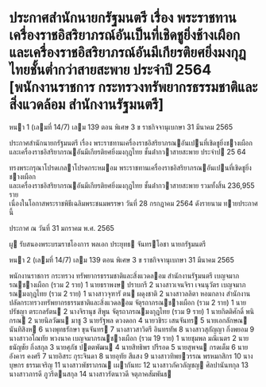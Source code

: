 
# ประกาศสำนักนายกรัฐมนตรี เรื่อง พระราชทานเครื่องราชอิสริยาภรณ์อันเป็นที่เชิดชูยิ่งช้างเผือกและเครื่องราชอิสริยาภรณ์อันมีเกียรติยศยิ่งมงกุฎไทยชั้นต่ำกว่าสายสะพาย ประจำปี 2564 [พนักงานราชการ กระทรวงทรัพยากรธรรมชาติและสิ่งแวดล้อม สำนักงานรัฐมนตรี]
      
      

      
      

 หนา    1 (เลมที่    14/7) 
เลม    139   ตอน  พิเศษ   3   ข ราชกิจจานุเบกษา 31   มีนาคม   2565 
 
 
ประกาศสํานักนายกรัฐมนตรี 
เรื่อง  พระราชทานเครื่องราชอิสริยาภรณอันเปนที่เชิดชูยิ่งชางเผือก 
และเครื่องราชอิสริยาภรณอันมีเกียรติยศยิ่งมงกุฎไทย 
ชั้นต่ํากวาสายสะพาย 
ประจําป  25   64 
 
 
ทรงพระกรุณาโปรดเกลาโปรดกระหมอม   พระราชทานเครื่องราชอิสริยาภรณอันเปนที่เชิดชูยิ่งชางเผือก   
และเครื่องราชอิสริยาภรณอันมีเกียรติยศยิ่งมงกุฎไทย  ชั้นต่ํากวาสายสะพาย  รวมทั้งสิ้น  236,955  ราย   
เนื่องในโอกาสพระราชพิธีเฉลิมพระชนมพรรษา  วันที่  28  กรกฎาคม  2564  ดังรายนาม ทายประกาศนี้ 
 
ประกาศ  ณ  วันที่  31  มกราคม  พ.ศ.    2565 
 
ผู รับสนองพระบรมราชโองการ 
พลเอก ประยุทธ  จันทรโอชา 
นายกรัฐมนตรี 

 หนา    2 (เลมที่    14/7) 
เลม    139   ตอน  พิเศษ   3   ข ราชกิจจานุเบกษา 31   มีนาคม   2565 
 
 
พนักงานราชการ 
กระทรวง  ทรัพยากรธรรมชาติและสิ่งแวดลอม 
สํานักงานรัฐมนตรี 
เบญจมาภรณชางเผือก  (รวม    2  ราย) 
 1 นายธราพงษ  ปราบกรี  2 นางสาวเจนจิรา  เจนนุวัตร 
เบญจมาภรณมงกุฎไทย  (รวม   2  ราย) 
 1 นางสาวจุฑารั    ตน  ผดุงชาติ  2 นางสาวลลิตา  หอมกลาง 
สํานักงานปลัดกระทรวงทรัพยากรธรรมชาติและสิ่งแวดลอม 
จัตุรถาภรณชางเผือก  (รวม  2  ราย) 
 1 นายปรัชญา  ตระกลรัตน  2 นางจิรานุช  สีพูน 
จัตุรถาภรณมงกุฎไทย  (รวม  9  ราย) 
 1 นายกิตติศักดิ์  พนิกรณ 
 2 นายนิลวัฒน  มาชู 
 3 นายรัฐพล  ดวงดอก 
 4 นายวชิระ  เสนจันทร 
 5 นายเอกลักษณ  นันทิสิงห 
 6 นางพุทธรักษา  ขุนจันทร 
 7 นางสาวสาวิตรี  อินทรทัพ 
 8 นางสาวสุกัญญา  กิ่งพยอม 
 9 นางสาวอโณทัย  พวงนาค 
เบญจมาภรณชางเผือก  (รวม    19  ราย) 
 1 นายชุมพล  มณีเนตร 
 2 นายธนัญชัย  กิ่งสกุล 
 3 นายศุภัช  ปตตพัฒน 
 4 นายสิทธิพร  ปรีรอด 
 5 นายสุพจน  กรดเต็ม 
 6 นายอังคาร  คงศรี 
 7 นายอิสระ  กุระจินดา 
 8 นายอุทัย  สีแสง 
 9 นางสาวทิพยวรรณ  พรหมกสิกร 
 10 นางบุษกร  ธรรมเจริญ 
 11 นางสาวพัชราภรณ  เผากันทะ 
 12 นางสาวภัควลัญชญ  ศิลปานันทกุล 
 13 นางสาวภารดี  ภูวรีตนสกุล 
 14 นางสาวรัตนาวดี  จตุภาคสัมพันธ 